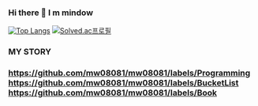 ### Hi there 👋 I m mindow 

<!--
**mw08081/mw08081** is a ✨ _special_ ✨ repository because its `README.md` (this file) appears on your GitHub profile.

Here are some ideas to get you started:
 
- 🔭 I’m currently working on ...
- 🌱 I’m currently learning ...
- 👯 I’m looking to collaborate on ...  
- 🤔 I’m looking for help with ...
- 💬 Ask me about ...
- 📫 How to reach me: ...
- 😄 Pronouns: ...  
- ⚡ Fun fact: ...
-->

<!-- ![Anurag's GitHub stats](https://github-readme-stats.vercel.app/api?username=mw08081&show_icons=true&theme=radical) -->
<!-- https://github.com/anuraghazra/github-readme-stats/blob/master/src/calculateRank.js -->

﻿[![Top Langs](https://github-readme-stats.vercel.app/api/top-langs/?username=mw08081&langs_count=5&layout=compact&theme=dark)](https://github.com/mw08081/mw08081)
 [![Solved.ac프로필](http://mazassumnida.wtf/api/v2/generate_badge?boj=president304)](https://solved.ac/president304)
 　
### MY STORY
### https://github.com/mw08081/mw08081/labels/Programming  https://github.com/mw08081/mw08081/labels/BucketList  https://github.com/mw08081/mw08081/labels/Book


